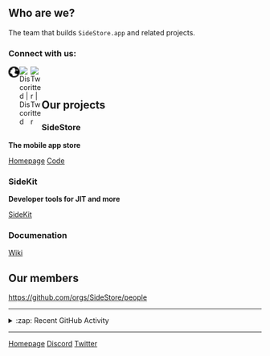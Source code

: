 <!-- 
Docs: How to use GitHub README and actions to auto-generate embedded content.
https://github.com/anuraghazra/github-readme-stats
https://www.youtube.com/watch?v=n6d4KHSKqGk
https://github.com/rahuldkjain/github-profile-readme-generator
 -->

## Who are we?

The team that builds `SideStore.app` and related projects.

### Connect with us:

<!--
[![Website](https://img.shields.io/website?label=sidestore.io&style=for-the-badge&url=https://sidestore.io)](https://sidestore.io)
[![Twitter Follow](https://img.shields.io/twitter/follow/sidestore_io?color=1DA1F2&logo=twitter&style=for-the-badge)](https://twitter.com/intent/follow?original_referer=https%3A%2F%2Fgithub.com%2Fsidestore&screen_name=sidestore)
[![GitHub Followers](https://img.shields.io/github/followers/sidestore?style=for-the-badge)]()
[![GitHub Sponsors](https://img.shields.io/github/sponsors/sidestore?style=for-the-badge
)]() 
-->

[<img align="left" alt="sidestore.io" width="22px" src="https://raw.githubusercontent.com/iconic/open-iconic/master/svg/globe.svg" />][website]
[<img align="left" alt="Discord | Discord" width="22px" src="https://cdn.jsdelivr.net/npm/simple-icons@v3/icons/discord.svg" />][discord]
[<img align="left" alt="Twitter | Twitter" width="22px" src="https://cdn.jsdelivr.net/npm/simple-icons@v3/icons/twitter.svg" />][twitter]

<br />
<br />

## Our projects

### SideStore

__The mobile app store__

[Homepage][website]
[Code][git.sidestore]

### SideKit

__Developer tools for JIT and more__

[SideKit][git.sidekit]

### Documenation

[Wiki][wiki]

## Our members

https://github.com/orgs/SideStore/people

---

<details>
  <summary>:zap: Recent GitHub Activity</summary>

<!--START_SECTION:activity-->
1. 🗣 Commented on [#381](https://github.com/SideStore/SideStore/issues/381) in [SideStore/SideStore](https://github.com/SideStore/SideStore)
2. ❗️ Closed issue [#381](https://github.com/SideStore/SideStore/issues/381) in [SideStore/SideStore](https://github.com/SideStore/SideStore)
3. 🗣 Commented on [#381](https://github.com/SideStore/SideStore/issues/381) in [SideStore/SideStore](https://github.com/SideStore/SideStore)
4. 🗣 Commented on [#390](https://github.com/SideStore/SideStore/issues/390) in [SideStore/SideStore](https://github.com/SideStore/SideStore)
5. ❗️ Opened issue [#390](https://github.com/SideStore/SideStore/issues/390) in [SideStore/SideStore](https://github.com/SideStore/SideStore)
6. 🗣 Commented on [#217](https://github.com/SideStore/SideStore/issues/217) in [SideStore/SideStore](https://github.com/SideStore/SideStore)
7. 🗣 Commented on [#217](https://github.com/SideStore/SideStore/issues/217) in [SideStore/SideStore](https://github.com/SideStore/SideStore)
8. 🗣 Commented on [#281](https://github.com/SideStore/SideStore/issues/281) in [SideStore/SideStore](https://github.com/SideStore/SideStore)
9. ❗️ Closed issue [#382](https://github.com/SideStore/SideStore/issues/382) in [SideStore/SideStore](https://github.com/SideStore/SideStore)
10. 🗣 Commented on [#382](https://github.com/SideStore/SideStore/issues/382) in [SideStore/SideStore](https://github.com/SideStore/SideStore)
11. ❗️ Opened issue [#389](https://github.com/SideStore/SideStore/issues/389) in [SideStore/SideStore](https://github.com/SideStore/SideStore)
12. 🎉 Merged PR [#5](https://github.com/SideStore/omnisette-server/pull/5) in [SideStore/omnisette-server](https://github.com/SideStore/omnisette-server)
13. ❗️ Opened issue [#6](https://github.com/SideStore/omnisette-server/issues/6) in [SideStore/omnisette-server](https://github.com/SideStore/omnisette-server)
14. 💪 Opened PR [#5](https://github.com/SideStore/omnisette-server/pull/5) in [SideStore/omnisette-server](https://github.com/SideStore/omnisette-server)
15. 🗣 Commented on [#217](https://github.com/SideStore/SideStore/issues/217) in [SideStore/SideStore](https://github.com/SideStore/SideStore)
16. ❗️ Closed issue [#11](https://github.com/SideStore/apps.json/issues/11) in [SideStore/apps.json](https://github.com/SideStore/apps.json)
17. 💪 Opened PR [#388](https://github.com/SideStore/SideStore/pull/388) in [SideStore/SideStore](https://github.com/SideStore/SideStore)
18. 🗣 Commented on [#387](https://github.com/SideStore/SideStore/issues/387) in [SideStore/SideStore](https://github.com/SideStore/SideStore)
19. 💪 Opened PR [#387](https://github.com/SideStore/SideStore/pull/387) in [SideStore/SideStore](https://github.com/SideStore/SideStore)
20. ❗️ Opened issue [#11](https://github.com/SideStore/apps.json/issues/11) in [SideStore/apps.json](https://github.com/SideStore/apps.json)
<!--END_SECTION:activity-->

</details>

---

[Homepage][patreon] [Discord][discord] [Twitter][twitter]

<!--
- [Patreon][patreon]
- [OpenCollective][opencollective]
- [YouTube][youtube]
-->

[website]: https://sidestore.io
[wiki]: https://wiki.sidestore.io
[twitter]: https://twitter.com/sidestore_io
[discord]: https://discord.gg/CacsuuzsBq
[youtube]: https://youtube.com/TODO
[patreon]: https://www.patreon.com/SideStore
[opencollective]: https://opencollective.com/TODO
[git.sidestore]: https://github.com/SideStore/SideStore/
[git.sidekit]: https://github.com/SideStore/SideKit


